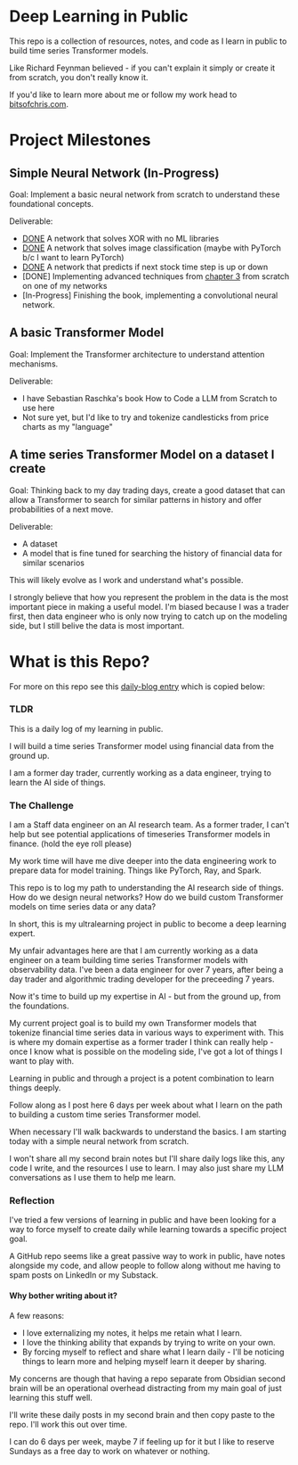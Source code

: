 # Deep Learning in Public

This repo is a collection of resources, notes, and code as I learn in public to build time series Transformer models.

Like Richard Feynman believed - if you can't explain it simply or create it from scratch, you don't really know it.

If you'd like to learn more about me or follow my work head to [bitsofchris.com](https://bitsofchris.com).


# Project Milestones

## Simple Neural Network (In-Progress)
Goal: Implement a basic neural network from scratch to understand these foundational concepts.

Deliverable:
- [DONE](code/000_neural-network-xor/nn_SGD.py) A network that solves XOR with no ML libraries
- [DONE](code/001_nn-mnist-image-classification/nn-pytorch.py) A network that solves image classification (maybe with PyTorch b/c I want to learn PyTorch)
- [DONE](code/02_stock-intraday-classification/nn.py) A network that predicts if next stock time step is up or down
- [DONE] Implementing advanced techniques from [chapter 3](http://neuralnetworksanddeeplearning.com/chap3.html) from scratch on one of my networks
- [In-Progress] Finishing the book, implementing a convolutional neural network.

## A basic Transformer Model
Goal: Implement the Transformer architecture to understand attention mechanisms.


Deliverable:
- I have Sebastian Raschka's book How to Code a LLM from Scratch to use here
- Not sure yet, but I'd like to try and tokenize candlesticks from price charts as my "language"

## A time series Transformer Model on a dataset I create
Goal: Thinking back to my day trading days, create a good dataset that can allow a Transformer to search for similar patterns in history and offer probabilities of a next move.

Deliverable:
- A dataset
- A model that is fine tuned for searching the history of financial data for similar scenarios

This will likely evolve as I work and understand what's possible. 

I strongly believe that how you represent the problem in the data is the most important piece in making a useful model. I'm biased because I was a trader first, then data engineer who is only now trying to catch up on the modeling side, but I still belive the data is most important.

# What is this Repo?

For more on this repo see this [daily-blog entry](daily-blog/2024-10-05%20-%20Data%20Engineer%20to%20timeseries%20Transformer%20models.md) which is copied below:

### TLDR
This is a daily log of my learning in public.

I will build a time series Transformer model using financial data from the ground up.

I am a former day trader, currently working as a data engineer, trying to learn the AI side of things.

### The Challenge
I am a Staff data engineer on an AI research team. As a former trader, I can't help but see potential applications of timeseries Transformer models in finance. (hold the eye roll please)

My work time will have me dive deeper into the data engineering work to prepare data for model training. Things like PyTorch, Ray, and Spark.

This repo is to log my path to understanding the AI research side of things. How do we design neural networks? How do we build custom Transformer models on time series data or any data? 

In short, this is my ultralearning project in public to become a deep learning expert.

My unfair advantages here are that I am currently working as a data engineer on a team building time series Transformer models with observability data. I've been a data engineer for over 7 years, after being a day trader and algorithmic trading developer for the preceeding 7 years.

Now it's time to build up my expertise in AI - but from the ground up, from the foundations.

My current project goal is to build my own Transformer models that tokenize financial time series data in various ways to experiment with. This is where my domain expertise as a former trader I think can really help - once I know what is possible on the modeling side, I've got a lot of things I want to play with.

Learning in public and through a project is a potent combination to learn things deeply.

Follow along as I post here 6 days per week about what I learn on the path to building a custom time series Transformer model.

When necessary I'll walk backwards to understand the basics. I am starting today with a simple neural network from scratch.

I won't share all my second brain notes but I'll share daily logs like this, any code I write, and the resources I use to learn. I may also just share my LLM conversations as I use them to help me learn.

### Reflection
I've tried a few versions of learning in public and have been looking for a way to force myself to create daily while learning towards a specific project goal.

A GitHub repo seems like a great passive way to work in public, have notes alongside my code, and allow people to follow along without me having to spam posts on LinkedIn or my Substack.

#### Why bother writing about it?
A few reasons: 
- I love externalizing my notes, it helps me retain what I learn. 
- I love the thinking ability that expands by trying to write on your own.
- By forcing myself to reflect and share what I learn daily - I'll be noticing things to learn more and helping myself learn it deeper by sharing.

My concerns are though that having a repo separate from Obsidian second brain will be an operational overhead distracting from my main goal of just learning this stuff well.

I'll write these daily posts in my second brain and then copy paste to the repo. I'll work this out over time.

I can do 6 days per week, maybe 7 if feeling up for it but I like to reserve Sundays as a free day to work on whatever or nothing.

